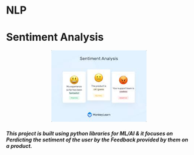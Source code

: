# NLP
<h1>Sentiment Analysis</h1>
<div align="center"><img src="download.jpg" alt="" /></div>
<h5>This project is built using python libraries for ML/AI & it focuses on Perdicting the setiment of the user by the Feedback provided by them on a product.</h5>

